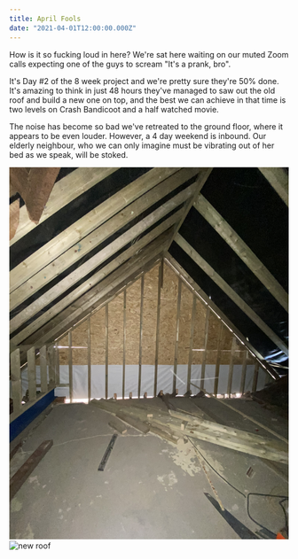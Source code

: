 ```yaml
---
title: April Fools
date: "2021-04-01T12:00:00.000Z"
---
```


How is it so fucking loud in here? We're sat here waiting on our muted Zoom calls expecting one of the guys to scream "It's a prank, bro".

It's Day #2 of the 8 week project and we're pretty sure they're 50% done. It's amazing to think in just 48 hours they've managed to saw out the old roof and build a new one on top, and the best we can achieve in that time is two levels on Crash Bandicoot and a half watched movie.

The noise has become so bad we've retreated to the ground floor, where it appears to be even louder. However, a 4 day weekend is inbound. Our elderly neighbour, who we can only imagine must be vibrating out of her bed as we speak, will be stoked.

![new roof](./new-roof.jpeg)
![new roof](./old-roof.jpeg)
